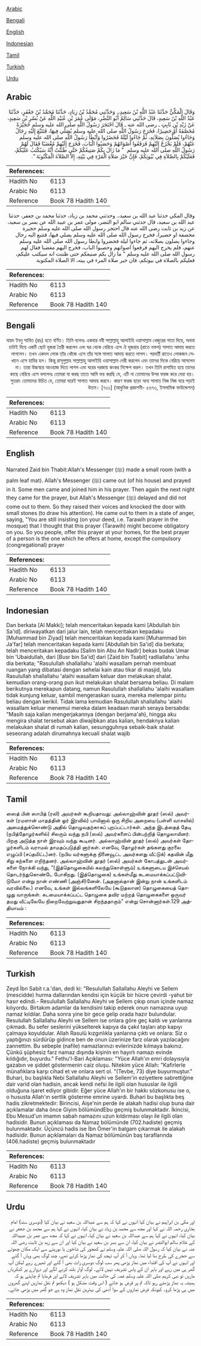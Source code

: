 [Arabic](#arabic)

[Bengali](#bengali)

[English](#english)

[Indonesian](#indonesian)

[Tamil](#tamil)

[Turkish](#turkish)

[Urdu](#urdu)

## Arabic


<div dir="rtl" lang="ar" style={{fontSize:'larger',backgroundColor:'#f8f9fa',padding:20}}>
وَقَالَ الْمَكِّيُّ حَدَّثَنَا عَبْدُ اللَّهِ بْنُ سَعِيدٍ،‏.‏ وَحَدَّثَنِي مُحَمَّدُ بْنُ زِيَادٍ، حَدَّثَنَا مُحَمَّدُ بْنُ جَعْفَرٍ، حَدَّثَنَا عَبْدُ اللَّهِ بْنُ سَعِيدٍ، قَالَ حَدَّثَنِي سَالِمٌ أَبُو النَّضْرِ، مَوْلَى عُمَرَ بْنِ عُبَيْدِ اللَّهِ عَنْ بُسْرِ بْنِ سَعِيدٍ، عَنْ زَيْدِ بْنِ ثَابِتٍ ـ رضى الله عنه ـ قَالَ احْتَجَرَ رَسُولُ اللَّهِ صلى الله عليه وسلم حُجَيْرَةً مُخَصَّفَةً أَوْ حَصِيرًا، فَخَرَجَ رَسُولُ اللَّهِ صلى الله عليه وسلم يُصَلِّي فِيهَا، فَتَتَبَّعَ إِلَيْهِ رِجَالٌ وَجَاءُوا يُصَلُّونَ بِصَلاَتِهِ، ثُمَّ جَاءُوا لَيْلَةً فَحَضَرُوا وَأَبْطَأَ رَسُولُ اللَّهِ صلى الله عليه وسلم عَنْهُمْ، فَلَمْ يَخْرُجْ إِلَيْهِمْ فَرَفَعُوا أَصْوَاتَهُمْ وَحَصَبُوا الْبَابَ، فَخَرَجَ إِلَيْهِمْ مُغْضَبًا فَقَالَ لَهُمْ رَسُولُ اللَّهِ صلى الله عليه وسلم ‏ "‏ مَا زَالَ بِكُمْ صَنِيعُكُمْ حَتَّى ظَنَنْتُ أَنَّهُ سَيُكْتَبُ عَلَيْكُمْ، فَعَلَيْكُمْ بِالصَّلاَةِ فِي بُيُوتِكُمْ، فَإِنَّ خَيْرَ صَلاَةِ الْمَرْءِ فِي بَيْتِهِ، إِلاَّ الصَّلاَةَ الْمَكْتُوبَةَ ‏"‏‏.‏
</div>
<div style={{backgroundColor:'#f8f9fa',padding:20, marginBottom: 10}}><table> <thead> <tr> <th>References:</th> <th></th> </tr> </thead> <tbody><tr><td>Hadith No</td><td>6113</td></tr><tr><td>Arabic No</td><td>6113</td></tr><tr><td>Reference</td><td>Book 78 Hadith 140</td></tr></tbody></table></div>


<div dir="rtl" lang="ar" style={{fontSize:'larger',backgroundColor:'#f8f9fa',padding:20}}>
وقال المكي حدثنا عبد الله بن سعيد،. وحدثني محمد بن زياد، حدثنا محمد بن جعفر، حدثنا عبد الله بن سعيد، قال حدثني سالم ابو النضر، مولى عمر بن عبيد الله عن بسر بن سعيد، عن زيد بن ثابت رضى الله عنه قال احتجر رسول الله صلى الله عليه وسلم حجيرة مخصفة او حصيرا، فخرج رسول الله صلى الله عليه وسلم يصلي فيها، فتتبع اليه رجال وجاءوا يصلون بصلاته، ثم جاءوا ليلة فحضروا وابطا رسول الله صلى الله عليه وسلم عنهم، فلم يخرج اليهم فرفعوا اصواتهم وحصبوا الباب، فخرج اليهم مغضبا فقال لهم رسول الله صلى الله عليه وسلم " ما زال بكم صنيعكم حتى ظننت انه سيكتب عليكم، فعليكم بالصلاة في بيوتكم، فان خير صلاة المرء في بيته، الا الصلاة المكتوبة
</div>
<div style={{backgroundColor:'#f8f9fa',padding:20, marginBottom: 10}}><table> <thead> <tr> <th>References:</th> <th></th> </tr> </thead> <tbody><tr><td>Hadith No</td><td>6113</td></tr><tr><td>Arabic No</td><td>6113</td></tr><tr><td>Reference</td><td>Book 78 Hadith 140</td></tr></tbody></table></div>

## Bengali


<div dir="rtl" lang="bn" style={{fontSize:'larger',backgroundColor:'#f8f9fa',padding:20}}>
যায়দ ইবনু সাবিত (রাঃ) হতে বর্ণিত। তিনি বলেনঃ একবার নবী সাল্লাল্লাহু আলাইহি ওয়াসাল্লাম খেজুরের পাতা দিয়ে, অথবা চাটাই দিয়ে একটি ছোট হুজরা তৈরী করলেন এবং ঘর থেকে বেরিয়ে এসে ঐ হুজরায় (রাতে নফল) সালাত আদায় করতে লাগলেন। তখন একদল লোক তাঁর খোঁজে এসে তাঁর সঙ্গে সালাত আদায় করতে লাগল। পরবর্তী রাতেও লোকজন সেখানে এসে হাযির হল। কিন্তু রাসূলুল্লাহ সাল্লাল্লাহু আলাইহি ওয়াসাল্লাম দেরী করলেন এবং তাদের দিকে বেরিয়ে আসলেন না। তারা উচ্চস্বরে আওয়াজ দিতে লাগল এবং ঘরের দরজায় কংকর নিক্ষেপ করল। তখন তিনি রাগান্বিত হয়ে তাদের কাছে বেরিয়ে এসে বললেনঃ তোমরা যা করছ তাতে আমি ভয় করছি যে, এটি না তোমাদের উপর ফরজ করে দেয়া হয়। সুতরাং তোমাদের উচিত যে, তোমরা ঘরেই সালাত আদায় করবে। কারণ ফরজ ছাড়া অন্য সালাত নিজ নিজ ঘরে পড়াই উত্তম। [৭৩১] (আধুনিক প্রকাশনী- ৫৬৭৩, ইসলামিক ফাউন্ডেশন)
</div>
<div style={{backgroundColor:'#f8f9fa',padding:20, marginBottom: 10}}><table> <thead> <tr> <th>References:</th> <th></th> </tr> </thead> <tbody><tr><td>Hadith No</td><td>6113</td></tr><tr><td>Arabic No</td><td>6113</td></tr><tr><td>Reference</td><td>Book 78 Hadith 140</td></tr></tbody></table></div>

## English


<div dir="ltr" lang="en" style={{fontSize:'larger',backgroundColor:'#f8f9fa',padding:20}}>
Narrated Zaid bin Thabit:Allah's Messenger (ﷺ) made a small room (with a palm leaf mat). Allah's Messenger (ﷺ) came out (of his house) and prayed in it. Some men came and joined him in his prayer. Then again the next night they came for the prayer, but Allah's Messenger (ﷺ) delayed and did not come out to them. So they raised their voices and knocked the door with small stones (to draw his attention). He came out to them in a state of anger, saying, "You are still insisting (on your deed, i.e. Tarawih prayer in the mosque) that I thought that this prayer (Tarawih) might become obligatory on you. So you people, offer this prayer at your homes, for the best prayer of a person is the one which he offers at home, except the compulsory (congregational) prayer
</div>
<div style={{backgroundColor:'#f8f9fa',padding:20, marginBottom: 10}}><table> <thead> <tr> <th>References:</th> <th></th> </tr> </thead> <tbody><tr><td>Hadith No</td><td>6113</td></tr><tr><td>Arabic No</td><td>6113</td></tr><tr><td>Reference</td><td>Book 78 Hadith 140</td></tr></tbody></table></div>

## Indonesian


<div dir="ltr" lang="id" style={{fontSize:'larger',backgroundColor:'#f8f9fa',padding:20}}>
Dan berkata [Al Makki]; telah menceritakan kepada kami [Abdullah bin Sa'id]. diriwayatkan dari jalur lain, telah menceritakan kepadaku [Muhammad bin Ziyad] telah menceritakan kepada kami [Muhammad bin Ja'far] telah menceritakan kepada kami [Abdullah bin Sa'id] dia berkata; telah menceritakan kepadaku [Salim bin Abu An Nadlr] bekas budak Umar bin 'Ubaidullah, dari [Busr bin Sa'id] dari [Zaid bin Tsabit] radliallahu 'anhu dia berkata; "Rasulullah shallallahu 'alaihi wasallam pernah membuat ruangan yang dibatasi dengan sehelai kain atau tikar di masjid, lalu Rasulullah shallallahu 'alaihi wasallam keluar dan melakukan shalat. kemudian orang-orang pun ikut melakukan shalat bersama beliau. Di malam berikutnya merekapun datang, namun Rasulullah shallallahu 'alaihi wasallam tidak kunjung keluar, sambil mengeraskan suara, mereka melempar pintu beliau dengan kerikil. Tidak lama kemudian Rasulullah shallallahu 'alaihi wasallam keluar menemui mereka dalam keadaan marah seraya bersabda: "Masih saja kalian mengerjakannya (dengan berjama'ah), hingga aku mengira shalat tersebut akan diwajibkan atas kalian, hendaknya kalian melakukan shalat di rumah kalian, sesungguhnya sebaik-baik shalat seseorang adalah dirumahnya kecuali shalat wajib
</div>
<div style={{backgroundColor:'#f8f9fa',padding:20, marginBottom: 10}}><table> <thead> <tr> <th>References:</th> <th></th> </tr> </thead> <tbody><tr><td>Hadith No</td><td>6113</td></tr><tr><td>Arabic No</td><td>6113</td></tr><tr><td>Reference</td><td>Book 78 Hadith 140</td></tr></tbody></table></div>

## Tamil


<div dir="ltr" lang="ta" style={{fontSize:'larger',backgroundColor:'#f8f9fa',padding:20}}>
ஸைத் பின் ஸாபித் (ரலி) அவர்கள் கூறியதாவது: அல்லாஹ்வின் தூதர் (ஸல்) அவர்கள் (ரமளான் மாதத்தின் ஓர் இரவில்) பாயினால் ஒரு சிறிய அறையை (பள்ளி வாசலில்) அமைத்துக்கொண்டு அதில் தொழுவதற்காகப் புறப்பட்டார்கள். அந்த இடத்தைத் தேடி (நபித்தோழர்களில்) சிலரும் வந்து நபி (ஸல்) அவர்களைப் பின்பற்றித் தொழலாயினர். பிறகு அடுத்த நாள் இரவும் வந்து கூடினர். அல்லாஹ்வின் தூதர் (ஸல்) அவர்கள் தோழர்களிடம் வராமல் தாமதப்படுத்தி னார்கள். எனவே, தோழர்கள் தங்களது குரலை எழுப்பி (சப்தமிட்ட)னர். (நபிய வர்களுக்கு நினைவூட்ட அவர்களது வீட்டுக்) கதவின் மீது சிறு கற்களை எறிந்தனர். அல்லாஹ்வின் தூதர் (ஸல்) அவர்கள் கோபத்துடன் அவர்களை நோக்கி வந்து, “(இத்தொழுகையில் கலந்துகொள்ளும்) உங்களுடைய இச்செயல் தொடர்ந்துகொண்டே போகிறது. (இத்தொழுகை) உங்கள்மீது கடமையாக்கப்பட்டுவிடுமோ என்று நான் எண்ணி (அஞ்சி)னேன். (அதனால்தான் இன்று நான் உங்களிடம் வரவில்லை.) எனவே, உங்கள் இல்லங்களிலேயே (கூடுதலான) தொழுகையைத் தொழுது வாருங்கள். கடமையாக்கப்பட்ட தொழுகை தவிர மற்றத் தொழுகைகளை ஒருவர் தமது வீட்டிலேயே நிறைவேற்றுவதுதான் சிறந்ததாகும்” என்று சொன்னார்கள்.129 அத்தியாயம் :
</div>
<div style={{backgroundColor:'#f8f9fa',padding:20, marginBottom: 10}}><table> <thead> <tr> <th>References:</th> <th></th> </tr> </thead> <tbody><tr><td>Hadith No</td><td>6113</td></tr><tr><td>Arabic No</td><td>6113</td></tr><tr><td>Reference</td><td>Book 78 Hadith 140</td></tr></tbody></table></div>

## Turkish


<div dir="ltr" lang="tr" style={{fontSize:'larger',backgroundColor:'#f8f9fa',padding:20}}>
Zeyd İbn Sabit r.a.'dan, dedi ki: "Resulullah Sallallahu Aleyhi ve Sellem (mescidde) hurma dallarından kendisi için küçük bir hücre çevirdi -yahut bir hasır edindi.- Resulullah Sallallahu Aleyhi ve Sellem çıkıp onun içinde namaz kılıyordu. Birtakım adamlar da kendisini takip ederek onun namazına uyup namaz kıldılar. Daha sonra yine bir gece gelip orada hazır bulundular. Resulullah Sallallahu Aleyhi ve Sellem ise onlara göre geç kaldı ve yanlarına çıkmadı. Bu sefer seslerini yükselterek kapıya da çakıl taşları atıp kapıyı çalmaya koyuldular. Allah Rasulü kızgınlıkla yanlarına çıktı ve onlara: Siz o yaptığınızı sürdürüp gidince ben de onun üzerinize farz olarak yazılacağını zannettim. Bu sebeple (nafile) namazlarınızı evlerinizde kılmaya bakınız. Çünkü şüphesiz farz namaz dışında kişinin en hayırlı namazı evinde kıldığıdır, buyurdu." Fethu'l-Bari Açıklaması: "Yüce Allah'ın emri dolayısıyla gazabın ve şiddet göstermenin caiz oluşu. Nitekim yüce Allah: "Kafirlerle münafıklara karşı cihad et ve onlara sert ol. "(Tevbe, 73) diye buyurmuştur." Buhari, bu başlıkla Nebi Sallallahu Aleyhi ve Sellem'in eziyetlere sabrettiğine dair varid olan hadisin, ancak kendi nefsi ile ilgili olan hususlar ile ilgili olduğuna işaret ediyor gibidir. Eğer yüce Allah'ın bir hakkı sözkonusu ise o, o hususta Allah'ın sertlik gösterme emrine uyardı. Buhari bu başlıkta beş hadis zikretmektedir: Birincisi, Aişe'nin perde ile alakah hadisi olup buna dair açıklamalar daha önce Giyim bölümündEbu geçmiş bulunmaktadır. İkincisi, Ebu Mesud'un imamın sabah namazını uzun kıldırması olayı ile ilgili olan hadisidir. Bunun açıklaması da Namaz bölümünde (702.hadiste) geçmiş bulunmaktadır. Üçüncü hadis ise İbn Ömer'in balgam çıkarmak ile alakah hadisidir. Bunun açıklamaları da Namaz bölümünün baş taraflarında (406.hadiste) geçmiş bulunmaktadır
</div>
<div style={{backgroundColor:'#f8f9fa',padding:20, marginBottom: 10}}><table> <thead> <tr> <th>References:</th> <th></th> </tr> </thead> <tbody><tr><td>Hadith No</td><td>6113</td></tr><tr><td>Arabic No</td><td>6113</td></tr><tr><td>Reference</td><td>Book 78 Hadith 140</td></tr></tbody></table></div>

## Urdu


<div dir="rtl" lang="ur" style={{fontSize:'larger',backgroundColor:'#f8f9fa',padding:20}}>
اور مکی بن ابراہیم نے بیان کیا انہوں نے کہا کہ ہم سے عبداللہ بن سعید نے بیان کیا (دوسری سند) امام بخاری رحمہ اللہ نے کہا اور مجھ سے محمد بن زیاد نے بیان کیا، انہوں نے کہا ہم سے محمد بن جعفر نے بیان کیا، انہوں نے کہا ہم سے عبداللہ بن سعید نے بیان کیا، انہوں نے کہا کہ مجھ سے عمر بن عبیداللہ کے غلام سالم ابوالنضر نے بیان کیا، ان سے بسر بن سعید نے بیان کیا اور ان سے زید بن ثابت رضی اللہ عنہ نے بیان کیا کہ رسول اللہ صلی اللہ علیہ وسلم نے کھجور کی شاخوں یا بوریئے سے ایک مکان چھوٹے سے حجرے کی طرح بنا لیا تھا۔ وہاں آ کر آپ تہجد کی نماز پڑھا کرتے تھے، چند لوگ بھی وہاں آ گئے اور انہوں نے آپ کی اقتداء میں نماز پڑھی پھر سب لوگ دوسری رات بھی آ گئے اور ٹھہرے رہے لیکن آپ گھر ہی میں رہے اور باہر ان کے پاس تشریف نہیں لائے۔ لوگ آواز بلند کرنے لگے اور دروازے پر کنکریاں ماریں تو نبی کریم صلی اللہ علیہ وسلم غصہ کی حالت میں باہر تشریف لائے اور فرمایا تم چاہتے ہو کہ ہمیشہ یہ نماز پڑھتے رہو تاکہ تم پر فرض ہو جائے ( اس وقت مشکل ہو ) دیکھو تم نفل نمازیں اپنے گھروں میں ہی پڑھا کرو۔ کیونکہ فرض نمازوں کے سوا آدمی کی بہترین نفل نماز وہ ہے جو گھر میں پڑھی جائے۔
</div>
<div style={{backgroundColor:'#f8f9fa',padding:20, marginBottom: 10}}><table> <thead> <tr> <th>References:</th> <th></th> </tr> </thead> <tbody><tr><td>Hadith No</td><td>6113</td></tr><tr><td>Arabic No</td><td>6113</td></tr><tr><td>Reference</td><td>Book 78 Hadith 140</td></tr></tbody></table></div>